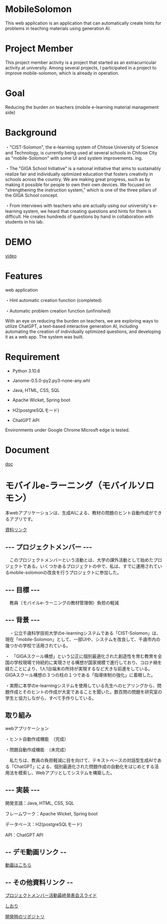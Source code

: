 # MobileSolomon


This web application is an application that can automatically create hints for problems in teaching materials using generation AI.

# Project Member


This project member activity is a project that started as an extracurricular activity at university. Among several projects, I participated in a project to improve mobile-solomon, which is already in operation.

# Goal

Reducing the burden on teachers (mobile e-learning material management side)

# Background

・"CIST-Solomon", the e-learning system of Chitose University of Science and Technology, is currently being used at several schools in Chitose City as "mobile-Solomon" with some UI and system improvements. ing.

 ・The "GIGA School Initiative" is a national initiative that aims to sustainably realize fair and individually optimized education that fosters creativity in schools across the country. We are making great progress, such as by making it possible for people to own their own devices. We focused on "strengthening the instruction system," which is one of the three pillars of the GIGA School concept.

 ・From interviews with teachers who are actually using our university's e-learning system, we heard that creating questions and hints for them is difficult. He creates hundreds of questions by hand in collaboration with students in his lab.

# DEMO

[video](https://drive.google.com/file/d/1DXsqNWYFz6P6y3dv6LJiH-8hiSUjYko1/view?usp=sharing)


# Features

web application

・Hint automatic creation function (completed)

・Automatic problem creation function (unfinished)

With an eye on reducing the burden on teachers, we are exploring ways to utilize ChatGPT, a text-based interactive generation AI, including automating the creation of individually optimized questions, and developing it as a web app. The system was built.

# Requirement

* Python 3.10.6
* Janome-0.5.0-py2.py3-none-any.whl

* Java, HTML, CSS, SQL

* Apache Wicket, Spring boot

* H2(postgreSQLモード)

* ChatGPT API

Environments under Google Chrome Microsft edge is tested.



# Document

[doc](https://drive.google.com/drive/folders/1lV-YDLYvJZB5AqQj5wB7CeNdzLcusUV9?usp=sharing)


# モバイルe-ラーニング（モバイルソロモン）

本webアプリケーションは、生成AIによる、教材の問題のヒント自動作成ができるアプリです。

[資料リンク](https://drive.google.com/drive/folders/1lV-YDLYvJZB5AqQj5wB7CeNdzLcusUV9?usp=sharing)



## --- プロジェクトメンバー ---

　このプロジェクトメンバーという活動とは、大学の課外活動として始めたプロジェクトである。いくつかあるプロジェクトの中で、私は、すでに運用されているmobile-solomonの改良を行うプロジェクトに参加した。

## --- 目標 ---

　教員（モバイルe-ラーニングの教材管理側）負担の軽減

## --- 背景 ---

　・公立千歳科学技術大学のe-learningシステムである「CIST-Solomon」は、現在「mobile-Solomon」として、一部UIや、システムを改良して、千歳市内の幾つかの学校で活用されている。

 ・　「GIGAスクール構想」という公正に個別最適化された創造性を育む教育を全国の学校現場で持続的に実現させる構想が国家規模で進行しており、コロナ禍を経たことにより、1人1台端末の所持が実現するなど大きな前進をしている。GIGAスクール構想の３つの柱の１つである「指導体制の強化」に着眼した。

 ・実際に本学のe-learningシステムを使用している先生へのヒアリングから、問題作成とそのヒントの作成が大変であることを聞いた。数百問の問題を研究室の学生と協力しながら、すべて手作りしている。

 

## 取り組み

webアプリケーション

・ヒント自動作成機能　（完成）

・問題自動作成機能　（未完成）

　私たちは、教員の負担軽減に目を向けて、テキストベースの対話型生成AIである「ChatGPT」による、個別最適化された問題作成の自動化をはじめとする活用法を模索し、Webアプリとしてシステムを構築した。



## --- 実装 ---

開発言語：Java, HTML, CSS, SQL

フレームワーク：Apache Wicket, Spring boot

データベース：H2(postgreSQLモード)

API：ChatGPT API

## -- デモ動画リンク -- 

[動画はこちら](https://drive.google.com/file/d/1DXsqNWYFz6P6y3dv6LJiH-8hiSUjYko1/view?usp=sharing)



## -- その他資料リンク -- 

[プロジェクトメンバー活動最終発表会スライド](https://docs.google.com/presentation/d/1-uhm970oweJbEci_clpKkUuzfnLynsO7/edit?usp=sharing&ouid=117580472034097941581&rtpof=true&sd=true)

[しおり](https://docs.google.com/document/d/1lyuRWdNH1dbq1frWovuGdOHHryPOHn4O/edit?usp=sharing&ouid=117580472034097941581&rtpof=true&sd=true)

[開発時のリポジトリ](https://github.com/ohoshi-sora/mobile-e-learning.git)






